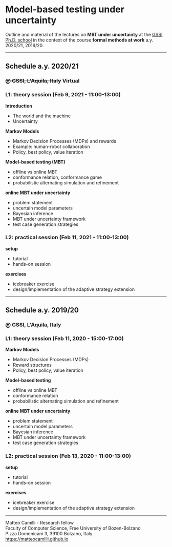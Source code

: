 # Model-based testing under uncertainty

Outline and material of the lectures on **MBT under uncertainty** at the [GSSI Ph.D. school](https://www.gssi.it/education/computer-science-education) in the context of the course **formal methods at work** a.y. 2020/21, 2019/20.

---

## Schedule a.y. 2020/21

### <strike>@ GSSI, L'Aquila, Italy</strike> Virtual

### L1: theory session (Feb 9, 2021 - 11:00-13:00)

**Introduction**
* The world and the machine
* Uncertainty

**Markov Models**

* Markov Decision Processes (MDPs) and rewards
* Example: human-robot collaboration
* Policy, best policy, value iteration

**Model-based testing (MBT)**

* offline vs online MBT
* conformance relation, conformance game
* probabilistic alternating simulation and refinement

**online MBT under uncertainty**

* problem statement
* uncertain model parameters
* Bayesian inference
* MBT under uncertainty framework
* test case generation strategies

### L2: practical session  (Feb 11, 2021 - 11:00-13:00)

**setup**

* tutorial
* hands-on session

**exercises**

* icebreaker exercise
* design/implementation of the adaptive strategy extension

---

## Schedule a.y. 2019/20

### @ GSSI, L'Aquila, Italy

### L1: theory session (Feb 11, 2020 - 15:00-17:00)

**Markov Models**

* Markov Decision Processes (MDPs)
* Reward structures
* Policy, best policy, value iteration

**Model-based testing**

* offline vs online MBT
* conformance relation
* probabilistic alternating simulation and refinement

**online MBT under uncertainty**

* problem statement
* uncertain model parameters
* Bayesian inference
* MBT under uncertainty framework
* test case generation strategies

### L2: practical session  (Feb 13, 2020 - 11:00-13:00)

**setup**

* tutorial
* hands-on session

**exercises**

* icebreaker exercise
* design/implementation of the adaptive strategy extension


---

Matteo Camilli - Research fellow  
Faculty of Computer Science, Free University of Bozen-Bolzano  
P.zza Domenicani 3, 39100 Bolzano, Italy  
https://matteocamilli.github.io
